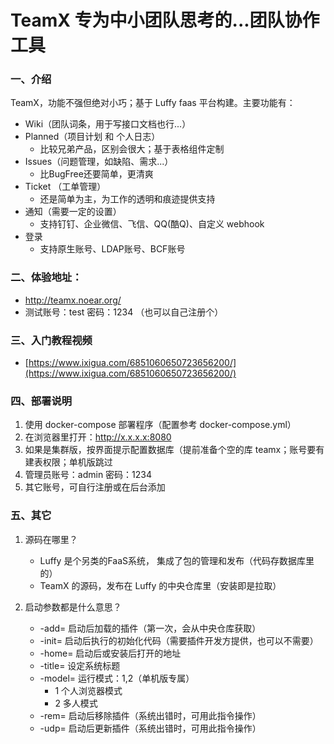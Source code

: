 # TeamX 专为中小团队思考的...团队协作工具

### 一、介绍

TeamX，功能不强但绝对小巧；基于 Luffy faas 平台构建。主要功能有：

* Wiki（团队词条，用于写接口文档也行...）
* Planned（项目计划 和 个人日志）
	* 比较兄弟产品，区别会很大；基于表格组件定制
* Issues（问题管理，如缺陷、需求...）
	* 比BugFree还要简单，更清爽
* Ticket （工单管理）
  * 还是简单为主，为工作的透明和痕迹提供支持
* 通知（需要一定的设置）
  * 支持钉钉、企业微信、飞信、QQ(酷Q)、自定义 webhook
* 登录
  * 支持原生账号、LDAP账号、BCF账号 



### 二、体验地址：

* http://teamx.noear.org/
* 测试账号：test  密码：1234 （也可以自己注册个）



### 三、入门教程视频

* [https://www.ixigua.com/6851060650723656200/](https://www.ixigua.com/6851060650723656200/)



### 四、部署说明

1. 使用 docker-compose 部署程序（配置参考 docker-compose.yml）
2. 在浏览器里打开：http://x.x.x.x:8080
3. 如果是集群版，按界面提示配置数据库（提前准备个空的库 teamx；账号要有建表权限；单机版跳过
4. 管理员账号：admin  密码：1234
5. 其它账号，可自行注册或在后台添加



### 五、其它

1. 源码在哪里？
   * Luffy 是个另类的FaaS系统， 集成了包的管理和发布（代码存数据库里的）
   * TeamX 的源码，发布在 Luffy 的中央仓库里（安装即是拉取）

2. 启动参数都是什么意思？
   * -add= 启动后加载的插件（第一次，会从中央仓库获取）
   * -init= 启动后执行的初始化代码（需要插件开发方提供，也可以不需要）
   * -home= 启动后或安装后打开的地址
   * -title= 设定系统标题
   * -model= 运行模式：1,2（单机版专属）
     * 1 个人浏览器模式
     * 2 多人模式
   * -rem= 启动后移除插件（系统出错时，可用此指令操作）
   * -udp= 启动后更新插件（系统出错时，可用此指令操作）

